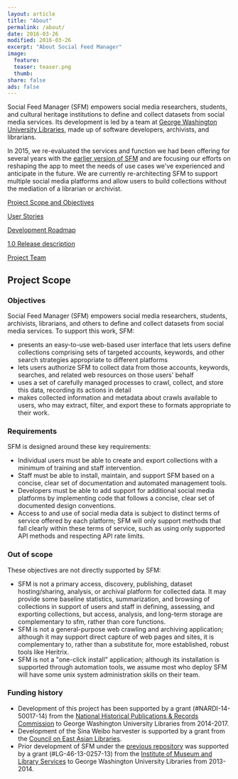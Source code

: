 ```yaml
---
layout: article
title: "About"
permalink: /about/
date: 2016-03-26
modified: 2016-03-26
excerpt: "About Social Feed Manager"
image:
  feature:
  teaser: teaser.png
  thumb:
share: false
ads: false
---
```


Social Feed Manager (SFM) empowers social media researchers, students, and cultural heritage institutions 
to define and collect datasets from social media services. Its development is led by a team at [George Washington University Libraries](http://library.gwu.edu), made up of software developers, archivists, and librarians. 

In 2015, we re-evaluated the services and function we had been offering for several years with the [earlier version of SFM](http://social-feed-manager.readthedocs.org) and are focusing our efforts on reshaping the app to meet the needs of use cases we've experienced and anticipate in the future. We are currently re-architecting SFM to support multiple social media platforms and allow users to build collections without the mediation of a librarian or archivist.                                                                                                       

[Project Scope and Objectives](#scope)

[User Stories](/about/user-stories)

[Development Roadmap](/about/roadmap)

[1.0 Release description](/about/1-0-release)

[Project Team](/about/project-team)


## <a name="scope"></a>Project Scope

### Objectives

Social Feed Manager (SFM) empowers social media researchers, students, archivists, librarians,
and others to define and collect datasets from social media services. To support this work,
SFM:

* presents an easy-to-use web-based user interface that lets users define collections
comprising sets of targeted accounts, keywords, and other search strategies appropriate to
different platforms
* lets users authorize SFM to collect data from those accounts, keywords,
searches, and related web resources on those users' behalf
* uses
a set of carefully managed processes to crawl, collect, and store this data, recording its
actions in detail
* makes collected information and metadata about crawls available to users,
who may extract, filter, and export these to formats appropriate to their work.


### Requirements

SFM is designed around these key requirements:

* Individual users must be able to create and export collections with a minimum of training and
  staff intervention.
* Staff must be able to install, maintain, and support SFM based on a concise, clear set of
  documentation and automated management tools.
* Developers must be able to add support for additional social media platforms by implementing
  code that follows a concise, clear set of documented design conventions.
* Access to and use of social media data is subject to distinct terms of service offered by each
  platform; SFM will only support methods that fall clearly within these terms of service, such
  as using only supported API methods and respecting API rate limits.


### Out of scope

These objectives are not directly supported by SFM:

* SFM is not a primary access, discovery, publishing, dataset hosting/sharing, analysis, or
  archival platform for collected data. It may provide some baseline statistics, summarization,
  and browsing of collections in support of users and staff in defining, assessing, and exporting
  collections, but access, analysis, and long-term storage are complementary to sfm, rather than
  core functions.
* SFM is not a general-purpose web crawling and archiving application; although it may support
  direct capture of web pages and sites, it is complementary to, rather than a substitute for,
  more established, robust tools like Heritrix.
* SFM is not a "one-click install" application; although its installation is supported through
  automation tools, we assume most who deploy SFM will have some unix system administration
  skills on their team.


### Funding history

* Development of this project has been supported by a grant (#NARDI-14-50017-14) from
  the [National Historical Publications & Records Commission](http://www.archives.gov/nhprc/)
  to George Washington University Libraries from 2014-2017.
* Development of the Sina Weibo harvester is supported by a grant from the [Council on East Asian
  Libraries](http://www.eastasianlib.org/).
* Prior development of SFM under the [previous repository](https://github.com/gwu-libraries/social-feed-manager)
  was supported by a grant (#LG-46-13-0257-13) from the [Institute of Museum and Library Services](http://www.imls.gov/)
  to George Washington University Libraries from 2013-2014.
